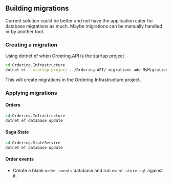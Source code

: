 ## Building migrations

Current solution could be better and not have the application cater for database migrations as much. 
Maybe migrations can be manually handled or by another tool. 

### Creating a migration

Using dotnet ef when Ordering.API is the startup project

```sh
cd Ordering.Infrastructure
dotnet ef --startup-project ../Ordering.API/ migrations add MyMigration  
```

This will create migrations in the Ordering.Infrastructure project.

### Applying migrations

#### Orders
```sh
cd Ordering.Infrastructure
dotnet ef database update
```

#### Saga State
```sh
cd Ordering.StateService
dotnet ef database update

```

#### Order events

* Create a blank `order_events` database and run `event_store.sql` against it.
